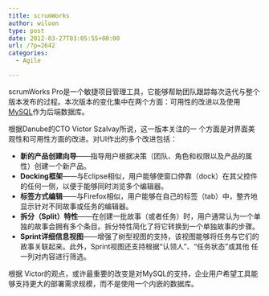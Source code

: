 ```yaml
---
title: scrumWorks
author: wiloon
type: post
date: 2012-03-27T03:05:55+00:00
url: /?p=2642
categories:
  - Agile

---
```

scrumWorks Pro是一个敏捷项目管理工具，它能够帮助团队跟踪每次迭代与整个版本发布的过程。本次版本的变化集中在两个方面：可用性的改进以及使用[MySQL][1]作为后端数据库。

根据Danube的CTO Victor Szalvay所说，这一版本关注的一 个方面是对界面美观性和可用性方面的改进。对UI作出的多个改进包括：

<ul id="dosl" type="disc">
  <li id="y28b">
    <strong id="s.wh">新的产品创建向导</strong>——指导用户根据决策（团队、角色和权限以及产品的属性）创建一个新产品。
  </li>
  <li id="xs6d">
    <strong id="cshf">Docking框架</strong>——与Eclipse相似，用户能够使窗口停靠（dock）在其父控件的任何一侧，以便于能够同时浏览多个编辑器。
  </li>
  <li id="pshu">
    <strong id="d7g:">标签方式编辑</strong>——与Firefox相似，用户能够在自己的标签（tab）中，整齐地显示针对不同故事或任务的编辑器。
  </li>
  <li id="eywj">
    <strong id="nlh2">拆分（Split）特性</strong>——在创建一批故事（或者任务）时，用户通常认为一个单独的故事会拥有多个条目。拆分特性简化了将它转换到一个单独故事的步骤。
  </li>
  <li id="ymuq">
    <strong id="y8d8">Sprint详细信息视图</strong>——增强了树型视图的支持，该视图能够将任务与它们的故事关联起来。此外，Sprint视图还支持根据“认领人”、“任务状态”或其他 任一列对内容进行筛选。
  </li>
</ul>

根据 Victor的观点，或许最重要的改变是对MySQL的支持，企业用户希望工具能够支持更大的部署需求规模，而不是使用一个内嵌的数据库。

 [1]: http://www.oschina.net/p/mysql